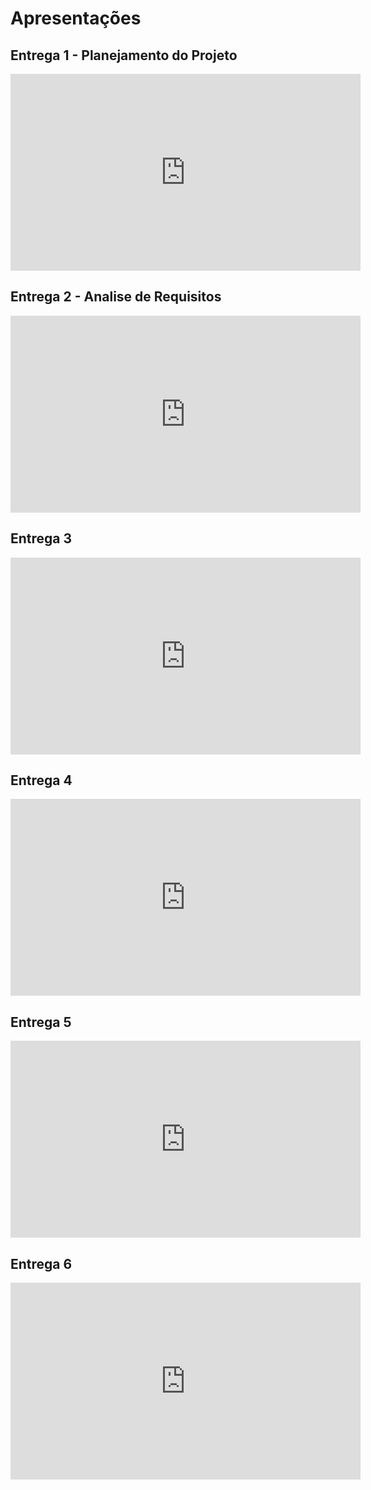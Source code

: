 # Apresentações

## Entrega 1 - Planejamento do Projeto

<iframe width="560" height="315" src="https://www.youtube.com/embed/xXd7OqWJ9ZQ" title="YouTube video player" frameborder="0" allow="accelerometer; autoplay; clipboard-write; encrypted-media; gyroscope; picture-in-picture" allowfullscreen></iframe>

## Entrega 2 - Analise de Requisitos

<iframe width="560" height="315" src="https://www.youtube.com/embed/K9fSeagzsQM" title="YouTube video player" frameborder="0" allow="accelerometer; autoplay; clipboard-write; encrypted-media; gyroscope; picture-in-picture" allowfullscreen></iframe>

## Entrega 3

<iframe width="560" height="315" src="https://www.youtube.com/embed/LBlk9JJwtCo" title="YouTube video player" frameborder="0" allow="accelerometer; autoplay; clipboard-write; encrypted-media; gyroscope; picture-in-picture; web-share" allowfullscreen></iframe>

## Entrega 4

<iframe width="560" height="315" src="https://www.youtube.com/embed/QzRI7B1g2Wg" title="YouTube video player" frameborder="0" allow="accelerometer; autoplay; clipboard-write; encrypted-media; gyroscope; picture-in-picture; web-share" allowfullscreen></iframe>

## Entrega 5

<iframe width="560" height="315" src="https://www.youtube.com/embed/clwdRmyJ4X0" title="YouTube video player" frameborder="0" allow="accelerometer; autoplay; clipboard-write; encrypted-media; gyroscope; picture-in-picture; web-share" allowfullscreen></iframe>

## Entrega 6

<iframe width="560" height="315" src="https://www.youtube.com/embed/WBkgWgWbBPk" title="YouTube video player" frameborder="0" allow="accelerometer; autoplay; clipboard-write; encrypted-media; gyroscope; picture-in-picture; web-share" allowfullscreen></iframe>
